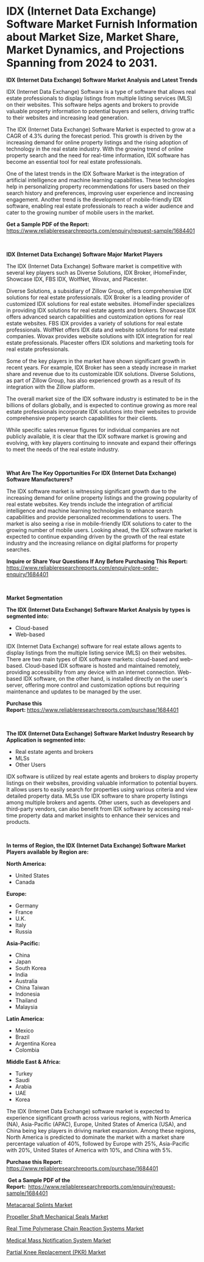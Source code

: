 <p><h1>IDX (Internet Data Exchange) Software Market Furnish Information about Market Size, Market Share, Market Dynamics, and Projections Spanning from 2024 to 2031.</h1></p><p><strong>IDX (Internet Data Exchange) Software Market Analysis and Latest Trends</strong></p>
<p><p>IDX (Internet Data Exchange) Software is a type of software that allows real estate professionals to display listings from multiple listing services (MLS) on their websites. This software helps agents and brokers to provide valuable property information to potential buyers and sellers, driving traffic to their websites and increasing lead generation.</p><p>The IDX (Internet Data Exchange) Software Market is expected to grow at a CAGR of 4.3% during the forecast period. This growth is driven by the increasing demand for online property listings and the rising adoption of technology in the real estate industry. With the growing trend of online property search and the need for real-time information, IDX software has become an essential tool for real estate professionals.</p><p>One of the latest trends in the IDX Software Market is the integration of artificial intelligence and machine learning capabilities. These technologies help in personalizing property recommendations for users based on their search history and preferences, improving user experience and increasing engagement. Another trend is the development of mobile-friendly IDX software, enabling real estate professionals to reach a wider audience and cater to the growing number of mobile users in the market.</p></p>
<p><strong>Get a Sample PDF of the Report:&nbsp;</strong> <a href="https://www.reliableresearchreports.com/enquiry/request-sample/1684401">https://www.reliableresearchreports.com/enquiry/request-sample/1684401</a></p>
<p>&nbsp;</p>
<p><strong>IDX (Internet Data Exchange) Software Major Market Players</strong></p>
<p><p>The IDX (Internet Data Exchange) Software market is competitive with several key players such as Diverse Solutions, IDX Broker, iHomeFinder, Showcase IDX, FBS IDX, WolfNet, Wovax, and Placester. </p><p>Diverse Solutions, a subsidiary of Zillow Group, offers comprehensive IDX solutions for real estate professionals. IDX Broker is a leading provider of customized IDX solutions for real estate websites. iHomeFinder specializes in providing IDX solutions for real estate agents and brokers. Showcase IDX offers advanced search capabilities and customization options for real estate websites. FBS IDX provides a variety of solutions for real estate professionals. WolfNet offers IDX data and website solutions for real estate companies. Wovax provides website solutions with IDX integration for real estate professionals. Placester offers IDX solutions and marketing tools for real estate professionals.</p><p>Some of the key players in the market have shown significant growth in recent years. For example, IDX Broker has seen a steady increase in market share and revenue due to its customizable IDX solutions. Diverse Solutions, as part of Zillow Group, has also experienced growth as a result of its integration with the Zillow platform.</p><p>The overall market size of the IDX software industry is estimated to be in the billions of dollars globally, and is expected to continue growing as more real estate professionals incorporate IDX solutions into their websites to provide comprehensive property search capabilities for their clients. </p><p>While specific sales revenue figures for individual companies are not publicly available, it is clear that the IDX software market is growing and evolving, with key players continuing to innovate and expand their offerings to meet the needs of the real estate industry.</p></p>
<p>&nbsp;</p>
<p><strong>What Are The Key Opportunities For IDX (Internet Data Exchange) Software Manufacturers?</strong></p>
<p><p>The IDX software market is witnessing significant growth due to the increasing demand for online property listings and the growing popularity of real estate websites. Key trends include the integration of artificial intelligence and machine learning technologies to enhance search capabilities and provide personalized recommendations to users. The market is also seeing a rise in mobile-friendly IDX solutions to cater to the growing number of mobile users. Looking ahead, the IDX software market is expected to continue expanding driven by the growth of the real estate industry and the increasing reliance on digital platforms for property searches.</p></p>
<p><strong>Inquire or Share Your Questions If Any Before Purchasing This Report:</strong> <a href="https://www.reliableresearchreports.com/enquiry/pre-order-enquiry/1684401">https://www.reliableresearchreports.com/enquiry/pre-order-enquiry/1684401</a></p>
<p>&nbsp;</p>
<p><strong>Market Segmentation</strong></p>
<p><strong>The IDX (Internet Data Exchange) Software Market Analysis by types is segmented into:</strong></p>
<p><ul><li>Cloud-based</li><li>Web-based</li></ul></p>
<p><p>IDX (Internet Data Exchange) software for real estate allows agents to display listings from the multiple listing service (MLS) on their websites. There are two main types of IDX software markets: cloud-based and web-based. Cloud-based IDX software is hosted and maintained remotely, providing accessibility from any device with an internet connection. Web-based IDX software, on the other hand, is installed directly on the user's server, offering more control and customization options but requiring maintenance and updates to be managed by the user.</p></p>
<p><strong>Purchase this Report:&nbsp;</strong><a href="https://www.reliableresearchreports.com/purchase/1684401">https://www.reliableresearchreports.com/purchase/1684401</a></p>
<p>&nbsp;</p>
<p><strong>The IDX (Internet Data Exchange) Software Market Industry Research by Application is segmented into:</strong></p>
<p><ul><li>Real estate agents and brokers</li><li>MLSs</li><li>Other Users</li></ul></p>
<p><p>IDX software is utilized by real estate agents and brokers to display property listings on their websites, providing valuable information to potential buyers. It allows users to easily search for properties using various criteria and view detailed property data. MLSs use IDX software to share property listings among multiple brokers and agents. Other users, such as developers and third-party vendors, can also benefit from IDX software by accessing real-time property data and market insights to enhance their services and products.</p></p>
<p>&nbsp;</p>
<p><strong>In terms of Region, the IDX (Internet Data Exchange) Software Market Players available by Region are:</strong></p>
<p>
    <p> <strong> North America: </strong>
        <ul>
            <li>United States</li>
            <li>Canada</li>
        </ul>
        </p> 
    <p> <strong> Europe: </strong>
        <ul>
            <li>Germany</li>
            <li>France</li>
            <li>U.K.</li>
            <li>Italy</li>
            <li>Russia</li>
        </ul>
        </p> 
    <p> <strong> Asia-Pacific: </strong>
        <ul>
            <li>China</li>
            <li>Japan</li>
            <li>South Korea</li>
            <li>India</li>
            <li>Australia</li>
            <li>China Taiwan</li>
            <li>Indonesia</li>
            <li>Thailand</li>
            <li>Malaysia</li>
        </ul>
        </p> 
    <p> <strong> Latin America: </strong>
        <ul>
            <li>Mexico</li>
            <li>Brazil</li>
            <li>Argentina Korea</li>
            <li>Colombia</li>
        </ul>
        </p> 
    <p> <strong> Middle East & Africa: </strong>
        <ul>
            <li>Turkey</li>
            <li>Saudi</li>
            <li>Arabia</li>
            <li>UAE</li>
            <li>Korea</li>
        </ul>
    </p>
    </p>
<p><p>The IDX (Internet Data Exchange) software market is expected to experience significant growth across various regions, with North America (NA), Asia-Pacific (APAC), Europe, United States of America (USA), and China being key players in driving market expansion. Among these regions, North America is predicted to dominate the market with a market share percentage valuation of 40%, followed by Europe with 25%, Asia-Pacific with 20%, United States of America with 10%, and China with 5%.</p></p>
<p><strong>Purchase this Report: </strong><a href="https://www.reliableresearchreports.com/purchase/1684401">https://www.reliableresearchreports.com/purchase/1684401</a></p>
<p>&nbsp;<strong>Get a Sample PDF of the Report:&nbsp;&nbsp;</strong><a href="https://www.reliableresearchreports.com/enquiry/request-sample/1684401">https://www.reliableresearchreports.com/enquiry/request-sample/1684401</a></p>
<p><strong></strong></p>
<p><p><a href="https://medium.com/@alenamorar/metacarpal-splints-market-trends-and-market-analysis-forecasted-for-period-2024-2031-d456a3350ebd">Metacarpal Splints Market</a></p><p><a href="https://github.com/PeterParrish5/Market-Research-Report-List-3/blob/main/propeller-shaft-mechanical-seals-market.md">Propeller Shaft Mechanical Seals Market</a></p><p><a href="https://medium.com/@chiragreportprime1/real-time-polymerase-chain-reaction-systems-market-size-and-market-trends-complete-industry-516142b22bea">Real Time Polymerase Chain Reaction Systems Market</a></p><p><a href="https://medium.com/@chiragreportprime1/analyzing-medical-mass-notification-system-market-global-industry-perspective-and-forecast-2024-d1b4273fb8cd">Medical Mass Notification System Market</a></p><p><a href="https://medium.com/@chiragreportprime1/partial-knee-replacement-pkr-market-analysis-and-sze-forecasted-for-period-from-2024-to-2031-25dc3a37e87b">Partial Knee Replacement (PKR) Market</a></p></p>
